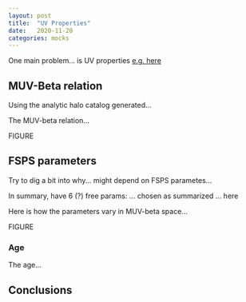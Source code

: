 ```yaml
---
layout: post
title:  "UV Properties"
date:   2020-11-20
categories: mocks
---
```


 One main problem... is  UV properties <a href="https://ndrakos.github.io/blog/mocks/SED_Method_Updates">e.g. here</a>

 ## MUV-Beta relation

 Using the analytic halo catalog generated...

 The MUV-beta relation...

 FIGURE


 ## FSPS parameters

 Try to dig a bit into why... might depend on FSPS parametes...

 In summary, have 6 (?) free params: ... chosen as summarized ... here


 Here is how the parameters vary in MUV-beta space...

 FIGURE


 ### Age

 The age...


 ###


 ## Conclusions
